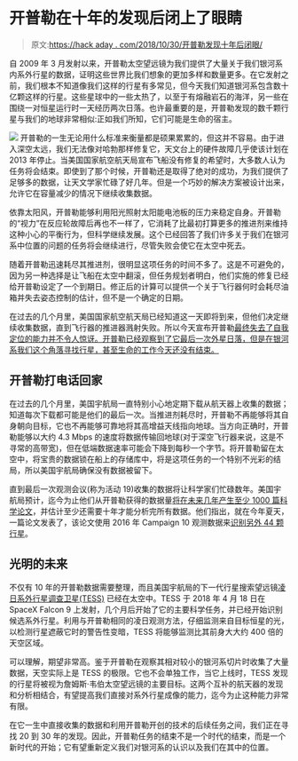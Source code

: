 # 开普勒在十年的发现后闭上了眼睛

> 原文:[https://hack aday . com/2018/10/30/开普勒发现十年后闭眼/](https://hackaday.com/2018/10/30/kepler-closes-eyes-after-a-decade-of-discovery/)

自 2009 年 3 月发射以来，开普勒太空望远镜为我们提供了大量关于我们银河系内系外行星的数据，证明这些世界比我们想象的更加多样和数量更多。在它发射之前，我们根本不知道像我们这样的行星有多常见，但今天我们知道银河系包含数十亿颗这样的行星。这些星球中的一些太热了，以至于有熔融岩石的海洋，另一些在围绕一对恒星运行时一天经历两次日落。也许最重要的是，开普勒发现的数千颗行星与我们的地球非常相似:正如我们所知，它们可能是生命的宿主。

[![](../Images/a3988ecc35ba02b52ec3625232d0db5f.png)](https://hackaday.com/wp-content/uploads/2018/07/kepler_thumb.jpg) 开普勒的一生无论用什么标准来衡量都是硕果累累的，但这并不容易。由于进入深空太远，我们无法像对哈勃那样修复它，天文台上的硬件故障几乎使该计划在 2013 年停止。当美国国家航空航天局宣布飞船没有修复的希望时，大多数人认为任务将会结束。即使到了那个时候，开普勒还是取得了绝对的成功，为我们提供了足够多的数据，让天文学家忙碌了好几年。但是一个巧妙的解决方案被设计出来，允许它在容量减少的情况下继续收集数据。

依靠太阳风，开普勒能够利用阳光照射太阳能电池板的压力来稳定自身。开普勒的“视力”在反应轮故障后再也不一样了，它消耗了比最初打算更多的推进剂来维持这种小心的平衡行为，但科学继续发展。这个已经回答了我们许多关于我们在银河系中位置的问题的任务将会继续进行，尽管失败会使它在太空中死去。

随着开普勒迅速耗尽其推进剂，很明显这项任务的时间不多了。这是不可避免的，因为另一种选择是让飞船在太空中翻滚，但任务规划者明白，他们实施的修复已经给开普勒设定了一个到期日。修正后的计算可以提供一个关于飞行器何时会耗尽油箱并失去姿态控制的估计，但不是一个确定的日期。

在过去的几个月里，美国国家航空航天局已经知道这一天即将到来，但他们决定继续收集数据，直到飞行器的推进器溅射失败。所以今天宣布开普勒[最终失去了自我定位的能力并不令人惊讶。开普勒已经观察到了它最后一次外星日落，但是在银河系我们这个角落寻找行星，甚至生命的工作今天还没有结束。](https://www.nasa.gov/press-release/nasa-retires-kepler-space-telescope-passes-planet-hunting-torch)

## 开普勒打电话回家

在过去的几个月里，美国宇航局一直特别小心地定期下载从航天器上收集的数据；知道每次下载都可能是他们的最后一次。当推进剂耗尽时，开普勒不再能够将其自身朝向目标，它也不再能够可靠地将其高增益天线指向地球。当方向正确时，开普勒能够以大约 4.3 Mbps 的速度将数据传输回地球(对于深空飞行器来说，这是不寻常的高带宽)，但在低端数据速率可能会下降到每秒一个字节。将开普勒留在太空中，将宝贵的数据锁在船上的存储库中，将是这项任务的一个特别不光彩的结局，所以美国宇航局确保没有数据被留下。

直到最后一次观测会议(称为活动 19)收集的数据将让科学家们忙碌数年。美国宇航局预计，迄今为止他们从开普勒获得的数据量[将在未来几年产生至少 1000 篇科学论文](https://keplerscience.arc.nasa.gov/kepler-fuel-status-update-faq.html)，并估计至少还需要十年才能分析完所有数据。他们指出，就在今年夏天，一篇论文发表了，该论文使用 2016 年 Campaign 10 观测数据来[识别另外 44 颗行星](https://arxiv.org/abs/1806.11504)。

## 光明的未来

不仅有 10 年的开普勒数据需要整理，而且美国宇航局的下一代行星搜索望远镜[凌日系外行星调查卫星(TESS)](https://tess.gsfc.nasa.gov/) 已经在太空中。TESS 于 2018 年 4 月 18 日在 SpaceX Falcon 9 上发射，几个月后开始了它的主要科学任务，并已经开始识别候选系外行星。利用与开普勒相同的凌日观测方法，仔细监测来自目标恒星的光，以检测行星遮蔽它时的警告性变暗，TESS 将能够监测比其前身大大约 400 倍的天空区域。

可以理解，期望非常高。鉴于开普勒在观察其相对较小的银河系切片时收集了大量数据，天空实际上是 TESS 的极限。它也不会单独工作，当它上线时，TESS 发现的行星将被视为詹姆斯·韦伯太空望远镜的主要目标。这两个互补的航天器的发现和分析相结合，有望提高我们直接对系外行星成像的能力，迄今为止这种能力非常有限。

在它一生中直接收集的数据和利用开普勒开创的技术的后续任务之间，我们正在寻找 20 到 30 年的发现。因此，开普勒任务的结束不是一个时代的结束，而是一个新时代的开始；它有望重新定义我们对银河系的认识以及我们在其中的位置。